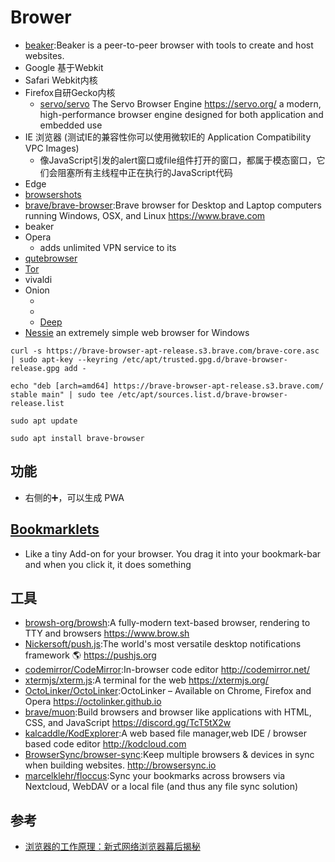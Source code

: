 # Brower

* [beaker](https://beakerbrowser.com/):Beaker is a peer-to-peer browser with tools to create and host websites.
* Google 基于Webkit
* Safari Webkit内核
* Firefox自研Gecko内核
  - [servo/servo](https://github.com/servo/servo) The Servo Browser Engine <https://servo.org/> a modern, high-performance browser engine designed for both application and embedded use
* IE 浏览器 (测试IE的兼容性你可以使用微软IE的 Application Compatibility VPC Images)
  - 像JavaScript引发的alert窗口或file组件打开的窗口，都属于模态窗口，它们会阻塞所有主线程中正在执行的JavaScript代码
* Edge
* [browsershots](http://browsershots.org/)
* [brave/brave-browser](https://github.com/brave/brave-browser):Brave browser for Desktop and Laptop computers running Windows, OSX, and Linux <https://www.brave.com>
* beaker
* Opera
  - adds unlimited VPN service to its
* [qutebrowser](https://www.qutebrowser.org)
* [Tor](http://torproject.lu/)
* vivaldi
* Onion
  - [](https://onionbrowser.com/)
  - [](https://tor-browser.en.softonic.com/mac)
  - [Deep](https://github.com/mr-likar/DeepWeb)
* [Nessie](https://www.radsix.com/) an extremely simple web browser for Windows

```
curl -s https://brave-browser-apt-release.s3.brave.com/brave-core.asc | sudo apt-key --keyring /etc/apt/trusted.gpg.d/brave-browser-release.gpg add -

echo "deb [arch=amd64] https://brave-browser-apt-release.s3.brave.com/ stable main" | sudo tee /etc/apt/sources.list.d/brave-browser-release.list

sudo apt update

sudo apt install brave-browser
```

## 功能

* 右侧的➕，可以生成 PWA

## [Bookmarklets](https://www.ph-uhl.com/0010-Bookmarklets/)

* Like a tiny Add-on for your browser. You drag it into your bookmark-bar and when you click it, it does something

## 工具

* [browsh-org/browsh](https://github.com/browsh-org/browsh):A fully-modern text-based browser, rendering to TTY and browsers <https://www.brow.sh>
* [Nickersoft/push.js](https://github.com/Nickersoft/push.js):The world's most versatile desktop notifications framework 🌎 <https://pushjs.org>
* [codemirror/CodeMirror](https://github.com/codemirror/CodeMirror):In-browser code editor <http://codemirror.net/>
* [xtermjs/xterm.js](https://github.com/xtermjs/xterm.js):A terminal for the web <https://xtermjs.org/>
* [OctoLinker/OctoLinker](OctoLinker/OctoLinker):OctoLinker – Available on Chrome, Firefox and Opera <https://octolinker.github.io>
* [brave/muon](https://github.com/brave/muon):Build browsers and browser like applications with HTML, CSS, and JavaScript <https://discord.gg/TcT5tX2w>
* [kalcaddle/KodExplorer](https://github.com/kalcaddle/KodExplorer):A web based file manager,web IDE / browser based code editor <http://kodcloud.com>
* [BrowserSync/browser-sync](https://github.com/BrowserSync/browser-sync):Keep multiple browsers & devices in sync when building websites. <http://browsersync.io>
* [marcelklehr/floccus](https://github.com/marcelklehr/floccus):Sync your bookmarks across browsers via Nextcloud, WebDAV or a local file (and thus any file sync solution)

## 参考

* [浏览器的工作原理：新式网络浏览器幕后揭秘](https://www.html5rocks.com/en/tutorials/internals/howbrowserswork/)
